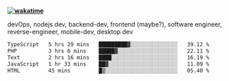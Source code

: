 **[![wakatime](https://wakatime.com/badge/user/87646243-158a-4241-a3cb-668e1fa2dbb8.svg)](https://wakatime.com/@87646243-158a-4241-a3cb-668e1fa2dbb8?style=plastic)**


devOps, nodejs dev, backend-dev, frontend (maybe?), software engineer, reverse-engineer, mobile-dev, desktop dev

<!--START_SECTION:waka-->

```txt
TypeScript   5 hrs 29 mins   █████████▓░░░░░░░░░░░░░░░   39.12 %
PHP          3 hrs 6 mins    █████▓░░░░░░░░░░░░░░░░░░░   22.11 %
Text         2 hrs 16 mins   ████░░░░░░░░░░░░░░░░░░░░░   16.19 %
JavaScript   1 hr 33 mins    ██▓░░░░░░░░░░░░░░░░░░░░░░   11.09 %
HTML         45 mins         █▒░░░░░░░░░░░░░░░░░░░░░░░   05.40 %
```

<!--END_SECTION:waka-->
